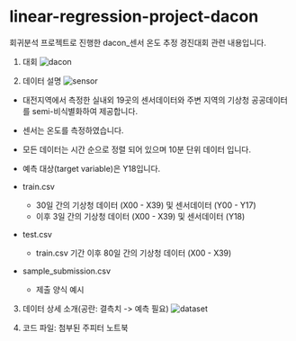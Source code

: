 # linear-regression-project-dacon
회귀분석 프로젝트로 진행한 dacon_센서 온도 추정 경진대회 관련 내용입니다.

1. 대회
![dacon](https://user-images.githubusercontent.com/60166667/78556644-4ba15a00-784a-11ea-939a-e5862cb13644.png)

2. 데이터 설명
![sensor](https://user-images.githubusercontent.com/60166667/78556685-61af1a80-784a-11ea-9e0d-624f38f94810.png)
 - 대전지역에서 측정한 실내외 19곳의 센서데이터와 주변 지역의 기상청 공공데이터를 semi-비식별화하여 제공합니다.
 - 센서는 온도를 측정하였습니다.
 - 모든 데이터는 시간 순으로 정렬 되어 있으며 10분 단위 데이터 입니다.
 - 예측 대상(target variable)은 Y18입니다.

 - train.csv
    - 30일 간의 기상청 데이터 (X00 - X39) 및 센서데이터 (Y00 - Y17)
    - 이후 3일 간의 기상청 데이터 (X00 - X39) 및 센서데이터 (Y18)

 - test.csv
    - train.csv 기간 이후 80일 간의 기상청 데이터 (X00 - X39)

 - sample_submission.csv
    - 제출 양식 예시


3. 데이터 상세 소개(공란: 결측치 -> 예측 필요)
![dataset](https://user-images.githubusercontent.com/60166667/78556804-97540380-784a-11ea-86c4-73d3f129e186.png)


4. 코드 파일: 첨부된 주피터 노트북 

